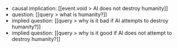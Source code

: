 - causal implication: [[event.void > AI does not destroy humanity]]
- question: [[query > what is humanity?]]
- implied question: [[query > why is it bad if AI attempts to destroy humanity?]]
- implied question: [[query > why is it good if AI does not attempt to destroy humanity?]]

